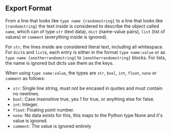 ## Export Format ##

From a line that looks like `type name {randomstring{` to a line that looks like `}randomstring}` the text inside is
considered to describe the object called `name`, which can of type `str` (text data), `dict` (name-value pairs), `list`
(list of values) or `comment` (everything inside is ignored).

For `str`, the lines inside are considered literal text, including all whitespace. For `dict`s and `list`s, each entry
is either in the format `type name:value` or as `type name {anotherrandomstring{` to `}anotherrandomstring}` blocks. For
lists, the name is ignored but dicts use them as the keys.

When using `type name:value`, the types are `str`, `bool`, `int`, `float`, `none` or `comment` as follows:
- `str`: Single line string, must not be encased in quotes and must contain no newlines.
- `bool`: Case insensitive true, yes 1 for true, or anything else for false.
- `int`: Integer.
- `float`: Floating point number.
- `none`: No data exists for this, this maps to the Python type None and it's value is ignored.
- `comment`: The value is ignored entirely 
